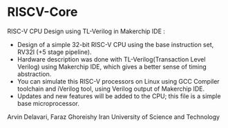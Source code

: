# RISCV-Core
RISC-V CPU Design using TL-Verilog in Makerchip IDE :

- Design of a simple 32-bit RISC-V CPU using the base instruction set, RV32I (+5 stage pipeline).
- Hardware description was done with TL-Verilog(Transaction Level Verilog)  using Makerchip IDE, which gives a better sense of timing abstraction.
- You can simulate this RISC-V processors on Linux using GCC Compiler toolchain and iVerilog tool, using Verilog output of Makerchip IDE.
- Updates and new features will be added to the CPU; this file is a simple base microprocessor.

Arvin Delavari, Faraz Ghoreishy
Iran University of Science and Technology
